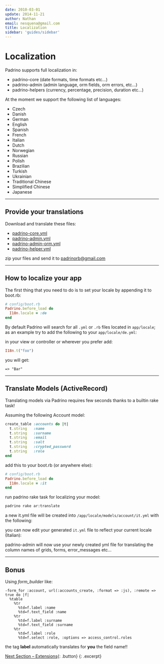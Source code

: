 ```yaml
---
date: 2010-03-01
update: 2014-11-21
author: Nathan
email: nesquena@gmail.com
title: Localization
sidebar: 'guides/sidebar'
---
```


# Localization

Padrino supports full localization in:

- padrino-core (date formats, time formats etc…)
- padrino-admin (admin language, orm fields, orm errors, etc…)
- padrino-helpers (currency, percentage, precision, duration etc…)

At the moment we support the following list of languages:

- Czech
- Danish
- German
- English
- Spanish
- French
- Italian
- Dutch
- Norwegian
- Russian
- Polish
- Brazilian
- Turkish
- Ukrainian
- Traditional Chinese
- Simplified Chinese
- Japanese

---

## Provide your translations

Download and translate these files:

- [padrino-core.yml](https://raw.github.com/padrino/padrino-framework/master/padrino-support/lib/padrino-support/locale/en.yml)
- [padrino-admin.yml](http://raw.github.com/padrino/padrino-framework/master/padrino-admin/lib/padrino-admin/locale/admin/en.yml)
- [padrino-admin-orm.yml](http://raw.github.com/padrino/padrino-framework/master/padrino-admin/lib/padrino-admin/locale/orm/en.yml)
- [padrino-helper.yml](http://raw.github.com/padrino/padrino-framework/master/padrino-helpers/lib/padrino-helpers/locale/en.yml)


zip your files and send it to [padrinorb@gmail.com](mailto:padrinorb@gmail.org)

---

## How to localize your app

The first thing that you need to do is to set your locale by appending it to boot.rb:


~~~ruby
# config/boot.rb
Padrino.before_load do
  I18n.locale = :de
end
~~~


By default Padrino will search for all `.yml` or `.rb` files located in `app/locale`; as an example try to add the following to your `app/locale/de.yml`:


in your view or controller or wherever you prefer add:


~~~ruby
I18n.t("foo")
~~~


you will get:

    => "Bar"

---

## Translate Models (ActiveRecord)

Translating models via Padrino requires few seconds thanks to a builtin rake task!

Assuming the following Account model:


~~~ruby
create_table :accounts do |t|
  t.string   :name
  t.string   :surname
  t.string   :email
  t.string   :salt
  t.string   :crypted_password
  t.string   :role
end
~~~


add this to your boot.rb (or anywhere else):


~~~ruby
# config/boot.rb
Padrino.before_load do
  I18n.locale = :it
end
~~~


run padrino rake task for localizing your model:


~~~sh
padrino rake ar:translate
~~~


a new it.yml file will be created into `/app/locale/models/account/it.yml` with the following:


you can now edit your generated `it.yml` file to reflect your current locale (Italian):


padrino-admin will now use your newly created yml file for translating the column names of grids, forms, error\_messages etc…

---

## Bonus

Using *form\_builder* like:


~~~haml
-form_for :account, url(:accounts_create, :format => :js), :remote => true do |f|
  %table
    %tr
      %td=f.label :name
      %td=f.text_field :name
    %tr
      %td=f.label :surname
      %td=f.text_field :surname
    %tr
      %td=f.label :role
      %td=f.select :role, :options => access_control.roles
~~~


the tag **label** automatically translates for **you** the field name!!

[Next Section &ndash; Extensions](/guides/extensions){: .button}
{: .excerpt}
